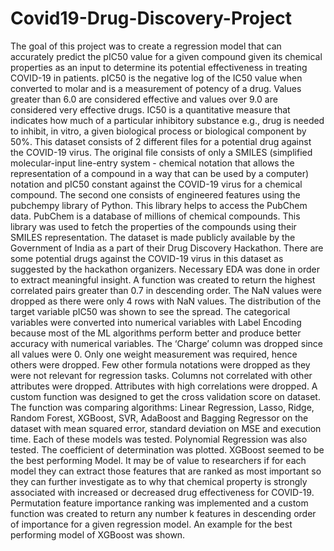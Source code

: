 # Covid19-Drug-Discovery-Project
The goal of this project was to create a regression model that can accurately predict the pIC50 value for a given compound given its chemical properties as an input to determine its potential effectiveness in treating COVID-19 in patients. pIC50 is the negative log of the IC50 value when converted to molar and is a measurement of potency of a drug. Values greater than 6.0 are considered effective and values over 9.0 are considered very effective drugs. IC50 is a quantitative measure that indicates how much of a particular inhibitory substance e.g., drug is needed to inhibit, in vitro, a given biological process or biological component by 50%. This dataset consists of 2 different files for a potential drug against the COVID-19 virus. The original file consists of only a SMILES (simplified molecular-input line-entry system - chemical notation that allows the representation of a compound in a way that can be used by a computer) notation and pIC50 constant against the COVID-19 virus for a chemical compound. The second one consists of engineered features using the pubchempy library of Python. This library helps to access the PubChem data. PubChem is a database of millions of chemical compounds. This library was used to fetch the properties of the compounds using their SMILES representation. The dataset is made publicly available by the Government of India as a part of their Drug Discovery Hackathon. There are some potential drugs against the COVID-19 virus in this dataset as suggested by the hackathon organizers. Necessary EDA was done in order to extract meaningful insight. A function was created to return the highest correlated pairs greater than 0.7 in descending order. The NaN values were dropped as there were only 4 rows with NaN values. The distribution of the target variable pIC50 was shown to see the spread. The categorical variables were converted into numerical variables with Label Encoding because most of the ML algorithms perform better and produce better accuracy with numerical variables. The ‘Charge’ column was dropped since all values were 0. Only one weight measurement was required, hence others were dropped. Few other formula notations were dropped as they were not relevant for regression tasks. Columns not correlated with other attributes were dropped. Attributes with high correlations were dropped. A custom function was designed to get the cross validation score on dataset. The function was comparing algorithms: Linear Regression, Lasso, Ridge, Random Forest, XGBoost, SVR, AdaBoost and Bagging Regressor on the dataset with mean squared error, standard deviation on MSE and execution time. Each of these models was tested. Polynomial Regression was also tested. The coefficient of determination was plotted. XGBoost seemed to be the best performing Model. It may be of value to researchers if for each model they can extract those features that are ranked as most important so they can further investigate as to why that chemical property is strongly associated with increased or decreased drug effectiveness for COVID-19. Permutation feature importance ranking was implemented and a custom function was created to return any number k features in descending order of importance for a given regression model. An example for the best performing model of XGBoost was shown.
